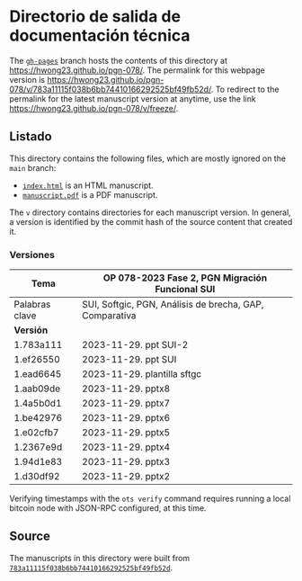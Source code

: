# Directorio de salida de documentación técnica

The [`gh-pages`](https://github.com/hwong23/pgn-078/tree/gh-pages) branch hosts the contents of this directory at <https://hwong23.github.io/pgn-078/>.
The permalink for this webpage version is <https://hwong23.github.io/pgn-078/v/783a11115f038b6bb74410166292525bf49fb52d/>.
To redirect to the permalink for the latest manuscript version at anytime, use the link <https://hwong23.github.io/pgn-078/v/freeze/>.

## Listado

This directory contains the following files, which are mostly ignored on the `main` branch:

+ [`index.html`](index.html) is an HTML manuscript.
+ [`manuscript.pdf`](manuscript.pdf) is a PDF manuscript.

The `v` directory contains directories for each manuscript version.
In general, a version is identified by the commit hash of the source content that created it.


### Versiones

| Tema           | OP 078-2023 Fase 2, PGN Migración Funcional SUI      |
|----------------|----------------------------|
| Palabras clave | SUI, Softgic, PGN, Análisis de brecha, GAP, Comparativa |
| **Versión**    |                            |
| 1.783a111 | 2023-11-29. ppt SUI-2 |
| 1.ef26550 | 2023-11-29. ppt SUI |
| 1.ead6645 | 2023-11-29. plantilla sftgc |
| 1.aab09de | 2023-11-29. pptx8 |
| 1.4a5b0d1 | 2023-11-29. pptx7 |
| 1.be42976 | 2023-11-29. pptx6 |
| 1.e02cfb7 | 2023-11-29. pptx5 |
| 1.2367e9d | 2023-11-29. pptx4 |
| 1.94d1e83 | 2023-11-29. pptx3 |
| 1.d30df92 | 2023-11-29. pptx2 |



Verifying timestamps with the `ots verify` command requires running a local bitcoin node with JSON-RPC configured, at this time.

## Source

The manuscripts in this directory were built from
[`783a11115f038b6bb74410166292525bf49fb52d`](https://github.com/hwong23/pgn-078/commit/783a11115f038b6bb74410166292525bf49fb52d).
